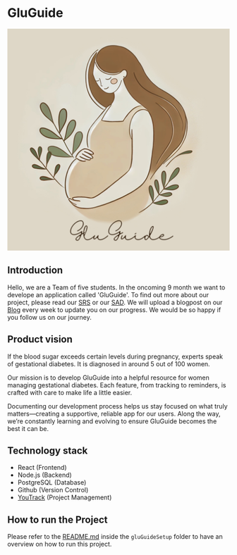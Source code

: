 # GluGuide

![RandomPicture](docs/_gluguidereadmephoto.jpg)

## Introduction

Hello, we are a Team of five students. In the oncoming 9 month we want to develope an application called 'GluGuide'. To find out more about our project, please read our [SRS](SRS.md) or our [SAD](SAD.md). We will upload a blogpost on our [Blog](https://gdewomenhealth.wordpress.com/) every week to update you on our progress.
We would be so happy if you follow us on our journey.

## Product vision

If the blood sugar exceeds certain levels during pregnancy, experts speak of gestational diabetes. It is diagnosed in around 5 out of 100 women.

Our mission is to develop GluGuide into a helpful resource for women managing gestational diabetes. Each feature, from tracking to reminders, is crafted with care to make life a little easier.

Documenting our development process helps us stay focused on what truly matters—creating a supportive, reliable app for our users. Along the way, we’re constantly learning and evolving to ensure GluGuide becomes the best it can be.

## Technology stack

- React (Frontend)
- Node.js (Backend)
- PostgreSQL (Database)
- Github (Version Control)
- [YouTrack](https://gluguide.youtrack.cloud/dashboard?id=207-1) (Project Management)

## How to run the Project

Please refer to the [README.md](/gluGuideSetup/README.md) inside the `gluGuideSetup` folder to have an overview on how to run this project.
